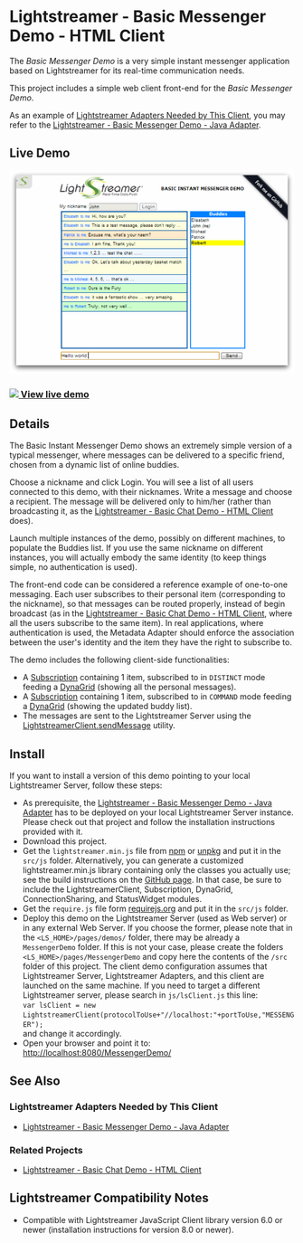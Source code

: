 # Lightstreamer - Basic Messenger Demo - HTML Client #

<!-- START DESCRIPTION lightstreamer-example-messenger-client-javascript -->
The *Basic Messenger Demo* is a very simple instant messenger application based on Lightstreamer for its real-time communication needs.

This project includes a simple web client front-end for the *Basic Messenger Demo*.

As an example of [Lightstreamer Adapters Needed by This Client](https://github.com/Lightstreamer/Lightstreamer-example-Messenger-client-javascript#lightstreamer-adapters-needed-by-this-client), you may refer to the [Lightstreamer - Basic Messenger Demo - Java Adapter](https://github.com/Lightstreamer/Lightstreamer-example-Messenger-adapter-java).

## Live Demo

[![screenshot](screen_messenger_large.png)](https://demos.lightstreamer.com/MessengerDemo/)

### [![](http://demos.lightstreamer.com/site/img/play.png) View live demo](https://demos.lightstreamer.com/MessengerDemo/)

## Details

The Basic Instant Messenger Demo shows an extremely simple version of a typical messenger, where messages can be delivered to a specific friend, chosen from a dynamic list of online buddies.

Choose a nickname and click Login. You will see a list of all users connected to this demo, with their nicknames. Write a message and choose a recipient. The message will be delivered only to him/her (rather than broadcasting it, as the [Lightstreamer - Basic Chat Demo - HTML Client](https://github.com/Lightstreamer/Lightstreamer-example-chat-client-javascript) does).

Launch multiple instances of the demo, possibly on different machines, to populate the Buddies list. If you use the same nickname on different instances, you will actually embody the same identity (to keep things simple, no authentication is used).

The front-end code can be considered a reference example of one-to-one messaging. Each user subscribes to their personal item (corresponding to the nickname), so that messages can be routed properly, instead of begin broadcast (as in the [Lightstreamer - Basic Chat Demo - HTML Client](https://github.com/Lightstreamer/Lightstreamer-example-chat-client-javascript), where all the users subscribe to the same item). In real applications, where authentication is used, the Metadata Adapter should enforce the association between the user's identity and the item they have the right to subscribe to.<br>

The demo includes the following client-side functionalities:
* A [Subscription](https://lightstreamer.com/api/ls-web-client/latest/Subscription.html) containing 1 item, subscribed to in `DISTINCT` mode feeding a [DynaGrid](https://lightstreamer.com/api/ls-web-client/latest/DynaGrid.html) (showing all the personal messages).
* A [Subscription](https://lightstreamer.com/api/ls-web-client/latest/Subscription.html) containing 1 item, subscribed to in `COMMAND` mode feeding a [DynaGrid](https://lightstreamer.com/api/ls-web-client/latest/DynaGrid.html) (showing the updated buddy list).
* The messages are sent to the Lightstreamer Server using the [LightstreamerClient.sendMessage](https://lightstreamer.com/api/ls-web-client/latest/LightstreamerClient.html#sendMessage) utility.

<!-- END DESCRIPTION lightstreamer-example-messenger-client-javascript -->

## Install
If you want to install a version of this demo pointing to your local Lightstreamer Server, follow these steps:
* As prerequisite, the [Lightstreamer - Basic Messenger Demo - Java Adapter](https://github.com/Lightstreamer/Lightstreamer-example-Messenger-adapter-java) has to be deployed on your local Lightstreamer Server instance. Please check out that project and follow the installation instructions provided with it.
* Download this project.
* Get the `lightstreamer.min.js` file from [npm](https://www.npmjs.com/package/lightstreamer-client-web) or [unpkg](https://unpkg.com/lightstreamer-client-web/lightstreamer.min.js) and put it in the `src/js` folder. 
  Alternatively, you can generate a customized lightstreamer.min.js library containing only the classes you actually use;
  see the build instructions on the [GitHub page](https://github.com/Lightstreamer/Lightstreamer-lib-client-javascript#building).
  In that case, be sure to include the LightstreamerClient, Subscription, DynaGrid, ConnectionSharing, and StatusWidget modules.
* Get the `require.js` file form [requirejs.org](http://requirejs.org/docs/download.html) and put it in the `src/js` folder.
* Deploy this demo on the Lightstreamer Server (used as Web server) or in any external Web Server. If you choose the former, please note that in the `<LS_HOME>/pages/demos/` folder, there may be already a `MessengerDemo` folder. If this is not your case, please create the folders `<LS_HOME>/pages/MessengerDemo` and copy here the contents of the `/src` folder of this project.
The client demo configuration assumes that Lightstreamer Server, Lightstreamer Adapters, and this client are launched on the same machine. If you need to target a different Lightstreamer server, please search in `js/lsClient.js` this line:<BR/> 
`var lsClient = new LightstreamerClient(protocolToUse+"//localhost:"+portToUse,"MESSENGER");`<BR/> 
and change it accordingly.
* Open your browser and point it to: [http://localhost:8080/MessengerDemo/](http://localhost:8080/MessengerDemo/)

## See Also

### Lightstreamer Adapters Needed by This Client
<!-- START RELATED_ENTRIES -->

* [Lightstreamer - Basic Messenger Demo - Java Adapter](https://github.com/Lightstreamer/Lightstreamer-example-Messenger-adapter-java)

<!-- END RELATED_ENTRIES -->

### Related Projects

* [Lightstreamer - Basic Chat Demo - HTML Client](https://github.com/Lightstreamer/Lightstreamer-example-Chat-client-javascript)

## Lightstreamer Compatibility Notes #

- Compatible with Lightstreamer JavaScript Client library version 6.0 or newer (installation instructions for version 8.0 or newer).
